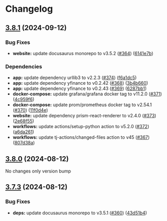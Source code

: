 # Changelog

## [3.8.1](https://github.com/pbrissaud/suivi-bourse/compare/v3.8.0...v3.8.1) (2024-09-12)


### Bug Fixes

* **website:** update docusaurus monorepo to v3.5.2 ([#364](https://github.com/pbrissaud/suivi-bourse/issues/364)) ([6141e7b](https://github.com/pbrissaud/suivi-bourse/commit/6141e7b04e795854d60c075af7a468f7164b68ce))


### Dependencies

* **app:** update dependency urllib3 to v2.2.3 ([#374](https://github.com/pbrissaud/suivi-bourse/issues/374)) ([f6a1dc5](https://github.com/pbrissaud/suivi-bourse/commit/f6a1dc5f673abd4a588a5a41b0f27d6a4b67dea4))
* **app:** update dependency yfinance to v0.2.42 ([#368](https://github.com/pbrissaud/suivi-bourse/issues/368)) ([3b4b660](https://github.com/pbrissaud/suivi-bourse/commit/3b4b660b13318af42d089212a18ff41d12817b2c))
* **app:** update dependency yfinance to v0.2.43 ([#369](https://github.com/pbrissaud/suivi-bourse/issues/369)) ([6287bb1](https://github.com/pbrissaud/suivi-bourse/commit/6287bb1889cd12c866fa1a84a0768ce4bc946c21))
* **docker-compose:** update grafana/grafana docker tag to v11.2.0 ([#371](https://github.com/pbrissaud/suivi-bourse/issues/371)) ([4c959f6](https://github.com/pbrissaud/suivi-bourse/commit/4c959f6e4a5aa5f75335c0f9b9458fcaa06e1778))
* **docker-compose:** update prom/prometheus docker tag to v2.54.1 ([#370](https://github.com/pbrissaud/suivi-bourse/issues/370)) ([11f0d4e](https://github.com/pbrissaud/suivi-bourse/commit/11f0d4e3245346ae09c63f0b042f57c740755b70))
* **website:** update dependency prism-react-renderer to v2.4.0 ([#373](https://github.com/pbrissaud/suivi-bourse/issues/373)) ([2e68f55](https://github.com/pbrissaud/suivi-bourse/commit/2e68f559579bcb075874e3c22626e7c5b378a5b7))
* **workflows:** update actions/setup-python action to v5.2.0 ([#372](https://github.com/pbrissaud/suivi-bourse/issues/372)) ([a6da261](https://github.com/pbrissaud/suivi-bourse/commit/a6da2617826f50c1869371db5c11a4e14661f534))
* **workflows:** update tj-actions/changed-files action to v45 ([#367](https://github.com/pbrissaud/suivi-bourse/issues/367)) ([807d38a](https://github.com/pbrissaud/suivi-bourse/commit/807d38aa2b334ce8954ca525af1c89200ae791de))

## [3.8.0](https://github.com/pbrissaud/suivi-bourse/compare/v3.7.3...v3.8.0) (2024-08-12)

No changes only version bump

## [3.7.3](https://github.com/pbrissaud/suivi-bourse/compare/v3.7.2...v3.7.3) (2024-08-12)


### Bug Fixes

* **deps:** update docusaurus monorepo to v3.5.1 ([#360](https://github.com/pbrissaud/suivi-bourse/issues/360)) ([43d51b4](https://github.com/pbrissaud/suivi-bourse/commit/43d51b400906303eec51e3faa7760d42dc5e9cf5))

